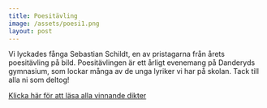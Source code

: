 ```yaml
---
title: Poesitävling
image: /assets/poesi1.png
layout: post
---
```


Vi lyckades fånga Sebastian Schildt, en av pristagarna från årets poesitävling på bild. Poesitävlingen är ett årligt evenemang på Danderyds gymnasium, som lockar många av de unga lyriker vi har på skolan. Tack till alla ni som deltog!

[Klicka här för att läsa alla vinnande dikter](/assets/vinnardikterna2018.pdf)

